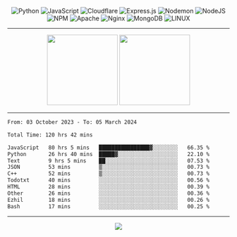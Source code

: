<div align="center">
  
![Python](https://img.shields.io/badge/python-3670A0?style=for-the-badge&logo=python&logoColor=ffdd54) ![JavaScript](https://img.shields.io/badge/javascript-%23323330.svg?style=for-the-badge&logo=javascript&logoColor=%23F7DF1E) ![Cloudflare](https://img.shields.io/badge/Cloudflare-F38020?style=for-the-badge&logo=Cloudflare&logoColor=white) ![Express.js](https://img.shields.io/badge/express.js-%23404d59.svg?style=for-the-badge&logo=express&logoColor=%2361DAFB) ![Nodemon](https://img.shields.io/badge/NODEMON-%23323330.svg?style=for-the-badge&logo=nodemon&logoColor=%BBDEAD) ![NodeJS](https://img.shields.io/badge/node.js-6DA55F?style=for-the-badge&logo=node.js&logoColor=white) ![NPM](https://img.shields.io/badge/NPM-%23CB3837.svg?style=for-the-badge&logo=npm&logoColor=white) ![Apache](https://img.shields.io/badge/apache-%23D42029.svg?style=for-the-badge&logo=apache&logoColor=white) ![Nginx](https://img.shields.io/badge/nginx-%23009639.svg?style=for-the-badge&logo=nginx&logoColor=white) ![MongoDB](https://img.shields.io/badge/MongoDB-%234ea94b.svg?style=for-the-badge&logo=mongodb&logoColor=white) ![LINUX](https://img.shields.io/badge/Linux-FCC624?style=for-the-badge&logo=linux&logoColor=black)

---


<img src="https://github-readme-streak-stats.herokuapp.com/?user=anotherrandomonline&theme=react" height="160"/>
  
<img src="https://github-readme-stats.vercel.app/api?username=anotherrandomonline&show_icons=true&include_all_commits=true&theme=react" height="160"/>
</div>

---

<!--START_SECTION:waka-->

```txt
From: 03 October 2023 - To: 05 March 2024

Total Time: 120 hrs 42 mins

JavaScript   80 hrs 5 mins   ████████████████▓░░░░░░░░   66.35 %
Python       26 hrs 40 mins  █████▓░░░░░░░░░░░░░░░░░░░   22.10 %
Text         9 hrs 5 mins    ██░░░░░░░░░░░░░░░░░░░░░░░   07.53 %
JSON         53 mins         ▒░░░░░░░░░░░░░░░░░░░░░░░░   00.73 %
C++          52 mins         ▒░░░░░░░░░░░░░░░░░░░░░░░░   00.73 %
Todotxt      40 mins         ░░░░░░░░░░░░░░░░░░░░░░░░░   00.56 %
HTML         28 mins         ░░░░░░░░░░░░░░░░░░░░░░░░░   00.39 %
Other        26 mins         ░░░░░░░░░░░░░░░░░░░░░░░░░   00.36 %
Ezhil        18 mins         ░░░░░░░░░░░░░░░░░░░░░░░░░   00.26 %
Bash         17 mins         ░░░░░░░░░░░░░░░░░░░░░░░░░   00.25 %
```

<!--END_SECTION:waka-->

---

<div align="center">
  
![](https://github-profile-trophy.vercel.app/?username=anotherrandomonline&theme=darkhub&no-frame=true&no-bg=true&margin-w=4)

</div>
